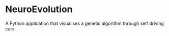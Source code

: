 # NeuroEvolution
A Python application that visualises a genetic algorithm through self driving cars.
